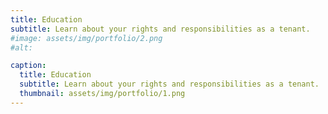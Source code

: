 ```yaml
---
title: Education
subtitle: Learn about your rights and responsibilities as a tenant. 
#image: assets/img/portfolio/2.png
#alt: 

caption:
  title: Education
  subtitle: Learn about your rights and responsibilities as a tenant. 
  thumbnail: assets/img/portfolio/1.png
---
```



